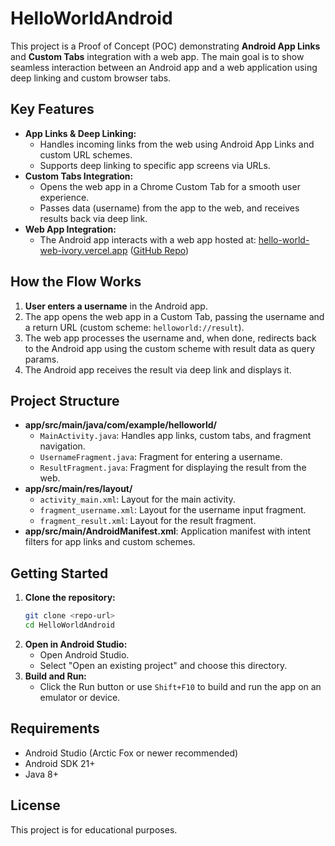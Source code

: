 # HelloWorldAndroid

This project is a Proof of Concept (POC) demonstrating **Android App Links** and **Custom Tabs** integration with a web app. The main goal is to show seamless interaction between an Android app and a web application using deep linking and custom browser tabs.

## Key Features

- **App Links & Deep Linking:**
  - Handles incoming links from the web using Android App Links and custom URL schemes.
  - Supports deep linking to specific app screens via URLs.
- **Custom Tabs Integration:**
  - Opens the web app in a Chrome Custom Tab for a smooth user experience.
  - Passes data (username) from the app to the web, and receives results back via deep link.
- **Web App Integration:**
  - The Android app interacts with a web app hosted at: [hello-world-web-ivory.vercel.app](https://hello-world-web-ivory.vercel.app) ([GitHub Repo](https://github.com/Rijul1204/hello-world-web))

## How the Flow Works

1. **User enters a username** in the Android app.
2. The app opens the web app in a Custom Tab, passing the username and a return URL (custom scheme: `helloworld://result`).
3. The web app processes the username and, when done, redirects back to the Android app using the custom scheme with result data as query params.
4. The Android app receives the result via deep link and displays it.

## Project Structure

- **app/src/main/java/com/example/helloworld/**
  - `MainActivity.java`: Handles app links, custom tabs, and fragment navigation.
  - `UsernameFragment.java`: Fragment for entering a username.
  - `ResultFragment.java`: Fragment for displaying the result from the web.
- **app/src/main/res/layout/**
  - `activity_main.xml`: Layout for the main activity.
  - `fragment_username.xml`: Layout for the username input fragment.
  - `fragment_result.xml`: Layout for the result fragment.
- **app/src/main/AndroidManifest.xml**: Application manifest with intent filters for app links and custom schemes.

## Getting Started

1. **Clone the repository:**
   ```bash
   git clone <repo-url>
   cd HelloWorldAndroid
   ```
2. **Open in Android Studio:**
   - Open Android Studio.
   - Select "Open an existing project" and choose this directory.
3. **Build and Run:**
   - Click the Run button or use `Shift+F10` to build and run the app on an emulator or device.

## Requirements
- Android Studio (Arctic Fox or newer recommended)
- Android SDK 21+
- Java 8+

## License
This project is for educational purposes.
